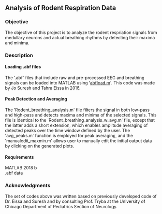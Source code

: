 ## Analysis of Rodent Respiration Data
### Objective
The objective of this project is to analyze the rodent respriation signals from medullary neurons and actual breathing rhythms by detecting their maxima and minima.
### Description
#### Loading .abf files
The '.abf' files that include raw and pre-processed EEG and breathing signals can be loaded into MATLAB using '[abfload.m](https://https://github.com/scho20/rodent_respiration_analysis/blob/master/abfload.m)'. This code was made by Jo Suresh and Tahra Eissa in 2016.
#### Peak Detection and Averaging
The 'Rodent_breathing_analysis.m' file filters the signal in both low-pass and high-pass and detects maxima and minima of the selected signals. This file is identical to the 'Rodent_breathing_analysis_w_avg.m' file, except that the latter adds a short extension, which enables amplitude averaging of detected peaks over the time window defined by the user. The 'avg_peaks.m' function is employed for peak averaging, and the 'manualedit_maxmin.m' allows user to manually edit the initial output data by clicking on the generated plots.
#### Requirements
MATLAB 2018 b <br/>
.abf data
### Acknowledgments
The set of codes above was written based on previously developed code of Dr. Eissa and Suresh and by consulting Prof. Tryba at the University of Chicago Department of Pediatrics Section of Neurology.
